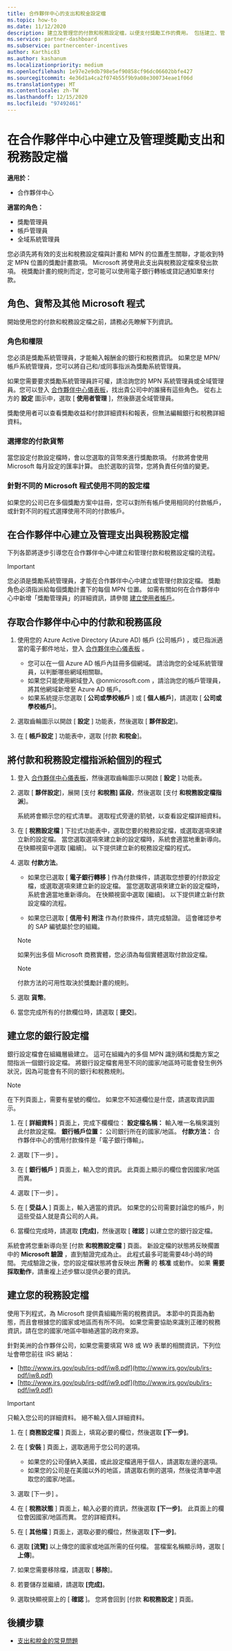 ```yaml
---
title: 合作夥伴中心的支出和稅金設定檔
ms.topic: how-to
ms.date: 11/12/2020
description: 建立及管理您的付款和稅務設定檔，以便支付獎勵工作的費用。 包括建立、管理及使用不同的設定檔。
ms.service: partner-dashboard
ms.subservice: partnercenter-incentives
author: Karthic83
ms.author: kashanum
ms.localizationpriority: medium
ms.openlocfilehash: 1e97e2e9db798e5ef90858cf96dc06602bbfe427
ms.sourcegitcommit: 4e36d1a4ca2f074b55f9b9a08e300734eae1f06d
ms.translationtype: MT
ms.contentlocale: zh-TW
ms.lasthandoff: 12/15/2020
ms.locfileid: "97492461"
---
```

# <a name="create-and-manage-incentives-payout-and-tax-profiles-in-partner-center"></a>在合作夥伴中心中建立及管理獎勵支出和稅務設定檔

**適用於：**

- 合作夥伴中心

**適當的角色：**

- 獎勵管理員
- 帳戶管理員
- 全域系統管理員

您必須先將有效的支出和稅務設定檔與計畫和 MPN 的位置產生關聯，才能收到特定 MPN 位置的獎勵計畫款項。 Microsoft 將使用此支出與稅務設定檔來發出款項。 視獎勵計畫的規則而定，您可能可以使用電子銀行轉帳或貸記通知單來付款。 

## <a name="roles-currencies-and-other-microsoft-programs"></a>角色、貨幣及其他 Microsoft 程式

開始使用您的付款和稅務設定檔之前，請務必先瞭解下列資訊。

### <a name="roles-and-permissions"></a>角色和權限

您必須是獎勵系統管理員，才能輸入報酬金的銀行和稅務資訊。 如果您是 MPN/帳戶系統管理員，您可以將自己和/或同事指派為獎勵系統管理員。

如果您需要要求獎勵系統管理員許可權，請洽詢您的 MPN 系統管理員或全域管理員。您可以登入 [合作夥伴中心儀表板](https://partner.microsoft.com/dashboard/)，找出貴公司中的誰擁有這些角色。 從右上方的 **設定** 圖示中，選取 [ **使用者管理** ]，然後篩選全域管理員。

獎勵使用者可以查看獎勵收益和付款詳細資料和報表，但無法編輯銀行和稅務詳細資料。

### <a name="choose-your-disbursement-currency"></a>選擇您的付款貨幣

當您設定付款設定檔時，會以您選取的貨幣來進行獎勵款項。 付款將會使用 Microsoft 每月設定的匯率計算。 由於選取的貨幣，您將負責任何值的變更。

### <a name="using-different-profiles-for-different-microsoft-programs"></a>針對不同的 Microsoft 程式使用不同的設定檔

如果您的公司已在多個獎勵方案中註冊，您可以對所有帳戶使用相同的付款帳戶，或針對不同的程式選擇使用不同的付款帳戶。

## <a name="create-and-manage-payout-and-tax-profiles-in-partner-center"></a>在合作夥伴中心建立及管理支出與稅務設定檔

下列各節將逐步引導您在合作夥伴中心中建立和管理付款和稅務設定檔的流程。

>[!IMPORTANT]
>您必須是獎勵系統管理員，才能在合作夥伴中心中建立或管理付款設定檔。 獎勵角色必須指派給每個獎勵計畫下的每個 MPN 位置。 如需有關如何在合作夥伴中心中新增「獎勵管理員」的詳細資訊，請參閱 [建立使用者帳戶](create-user-accounts-and-set-permissions.md)。

## <a name="access-the-payout-and-tax-section-in-partner-center"></a>存取合作夥伴中心中的付款和稅務區段

1. 使用您的 Azure Active Directory (Azure AD) 帳戶 (公司帳戶) ，或已指派適當的電子郵件地址，登入 [合作夥伴中心儀表板](https://partner.microsoft.com/dashboard/) 。

   - 您可以在一個 Azure AD 帳戶內註冊多個網域。 請洽詢您的全域系統管理員，以判斷哪些網域相關聯。
   - 如果您只能使用網域登入 @onmicrosoft.com ，請洽詢您的帳戶管理員，將其他網域新增至 Azure AD 帳戶。
   - 如果系統提示您選取 [ **公司或學校帳戶** ] 或 [ **個人帳戶**]，請選取 [ **公司或學校帳戶**]。

2. 選取齒輪圖示以開啟 [ **設定** ] 功能表，然後選取 [ **夥伴設定**]。

3. 在 [ **帳戶設定** ] 功能表中，選取 [付款 **和稅金**]。 

## <a name="assign-payout-and-tax-profiles-to-individual-programs"></a>將付款和稅務設定檔指派給個別的程式

1. 登入 [合作夥伴中心儀表板](https://partner.microsoft.com/dashboard/)，然後選取齒輪圖示以開啟 [ **設定** ] 功能表。 

2. 選取 [ **夥伴設定**]，展開 [支付 **和稅務] 區段**，然後選取 [支付 **和稅務設定檔指派**]。 
   
   系統將會顯示您的程式清單。 選取程式旁邊的箭號，以查看設定檔詳細資料。 

3. 在 [ **稅務設定檔** ] 下拉式功能表中，選取您要的稅務設定檔，或選取選項來建立新的設定檔。 當您選取選項來建立新的設定檔時，系統會適當地重新導向。  在快顯視窗中選取 [繼續]。 以下提供建立新的稅務設定檔的程式。

4. 選取 **付款方法**。

   - 如果您已選取 [ **電子銀行轉移** ] 作為付款條件，請選取您想要的付款設定檔，或選取選項來建立新的設定檔。 當您選取選項來建立新的設定檔時，系統會適當地重新導向。 在快顯視窗中選取 [繼續]。 以下提供建立新付款設定檔的流程。

   - 如果您已選取 [ **信用卡] 附注** 作為付款條件，請完成驗證。 這會確認參考的 SAP 編號屬於您的組織。

    >[!NOTE]
    >如果列出多個 Microsoft 商務實體，您必須為每個實體選取付款設定檔。

    >[!NOTE]
    >付款方法的可用性取決於獎勵計畫的規則。
    
5. 選取 **貨幣**。

6. 當您完成所有的付款欄位時，請選取 [ **提交**]。

## <a name="create-your-bank-profile"></a>建立您的銀行設定檔

銀行設定檔會在組織層級建立。 這可在組織內的多個 MPN 識別碼和獎勵方案之間指派一個銀行設定檔。 將銀行設定檔套用至不同的國家/地區時可能會發生例外狀況，因為可能會有不同的銀行和稅務規則。

>[!NOTE]
>在下列頁面上，需要有星號的欄位。 如果您不知道欄位是什麼，請選取資訊圖示。 

1. 在 [ **詳細資料** ] 頁面上，完成下欄欄位： **設定檔名稱：** 輸入唯一名稱來識別此付款設定檔。
    **銀行帳戶位置：** 公司銀行所在的國家/地區。
    **付款方法：** 合作夥伴中心的慣用付款條件是「電子銀行傳輸」。

2. 選取 [下一步]  。

3. 在 [ **銀行帳戶** ] 頁面上，輸入您的資訊。 此頁面上顯示的欄位會因國家/地區而異。 

4. 選取 [下一步]  。

5. 在 [ **受益人** ] 頁面上，輸入適當的資訊。 如果您的公司需要討論您的帳戶，則這些受益人就是貴公司的人員。

6. 當欄位完成時，請選取 **[完成]**，然後選取 [ **確認** ] 以建立您的銀行設定檔。

系統會將您重新導向至 [付款 **和稅務設定檔** ] 頁面。 新設定檔的狀態將反映擱置中的 **Microsoft 驗證** ，直到驗證完成為止。 此程式最多可能需要48小時的時間。 完成驗證之後，您的設定檔狀態將會反映出 **所需** 的 **核准** 或動作。 如果 **需要採取動作**，請重複上述步驟以提供必要的資訊。 

## <a name="create-your-tax-profile"></a>建立您的稅務設定檔

使用下列程式，為 Microsoft 提供貴組織所需的稅務資訊。 本節中的頁面為動態，而且會根據您的國家或地區而有所不同。 如果您需要協助來識別正確的稅務資訊，請在您的國家/地區中聯絡適當的政府來源。

針對美洲的合作夥伴公司，如果您需要填寫 W8 或 W9 表單的相關資訊，下列位址會帶您前往 IRS 網站：

- [http://www.irs.gov/pub/irs-pdf/iw8.pdf](http://www.irs.gov/pub/irs-pdf/iw8.pdf)
- [http://www.irs.gov/pub/irs-pdf/iw9.pdf](http://www.irs.gov/pub/irs-pdf/iw9.pdf)

>[!IMPORTANT]
> 只輸入您公司的詳細資料。 絕不輸入個人詳細資料。

1. 在 [ **商務設定檔** ] 頁面上，填寫必要的欄位，然後選取 **[下一步]**。 

2. 在 [ **安裝** ] 頁面上，選取適用于您公司的選項。

   - 如果您的公司僅納入美國，或此設定檔適用于個人，請選取左邊的選項。
   - 如果您的公司是在美國以外的地區，請選取右側的選項，然後從清單中選取您的國家/地區。

3. 選取 [下一步]  。 

4. 在 [ **稅務狀態** ] 頁面上，輸入必要的資訊，然後選取 **[下一步]**。 此頁面上的欄位會因國家/地區而異。 您的詳細資料。 

5. 在 [ **其他檔** ] 頁面上，選取必要的欄位，然後選取 **[下一步]**。 

6. 選取 **[流覽]** 以上傳您的國家或地區所需的任何檔。 當檔案名稱顯示時，選取 [ **上傳**]。 

7. 如果您需要移除檔，請選取 [ **移除**]。

8. 若要儲存並繼續，請選取 **[完成]**。

9. 選取快顯視窗上的 [ **確認** ]。 您將會回到 [付款 **和稅務設定** ] 頁面。

## <a name="next-steps"></a>後續步驟

- [支出和稅金的常見問題](payout-faq.md)
